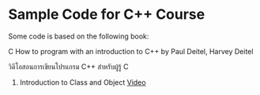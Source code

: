 # Sample Code for C++ Course

Some code is based on the following book:

C How to program with an introduction to C++ by Paul Deitel, Harvey Deitel

วิดีโอสอนการเขียนโปรแกรม C++ สำหรับผู้รู้ C

1. Introduction to Class and Object [Video](https://www.youtube.com/playlist?list=PLFCfNaHOd4AI6ovPbgqnbfASk80V6JGGc)

